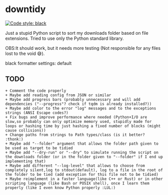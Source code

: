 # downtidy

[![Code style: black](https://img.shields.io/badge/code%20style-black-000000.svg)](https://github.com/psf/black)

Just a stupid Python script to sort my downloads folder based on file extensions.
Tried to use only the Python standard library.

OBS:It should work, but it needs more testing (Not responsible for any files lost to the void 😅).

black formatter settings: default

## TODO

    + Comment the code properly
    + Maybe add reading config from JSON or similar
    + Maybe add progress bars (probably unnecessary and will add dependencies ("--progress"? check if tqdm is already installed?))
    + Maybe add color to the error "log" messages and to the exceptions strings (ANSI Escape codes?)
    + Fix bugs and improve performance where needed (Python+I/O are slow,so probably can only optimize memory used, stupidly made for loops or hashing time by just hashing a fixed number of blocks (might cause collisions))
    + Change paths from strings to Path types/class (is it better? :thonk:)
    + Maybe add "--folder" argument that allows the folder path given to be used as target to be tidied
    + Maybe add "--dry-run" or "--dry" to simulate running the script on the downloads folder (or in the folder given to "--folder" if I end up implementing that)
    + Maybe add different "--log-level" that allows to choose from completely silent,log to stdout(default), log to a file in the root of the folder to be tied (add exception for this file not to be tidied)
    + Maybe reimplement in a faster language(like C++ or Rust) or in other scripting language (like Bash or POSIX shell), once I learn them properly (like I even know Python properly :LUL:)
